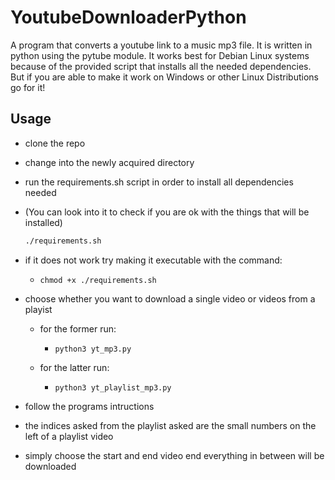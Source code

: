 # YoutubeDownloaderPython

A program that converts a youtube link to a music mp3 file. It is written in python using the pytube module. It works best for Debian Linux systems because of the provided script that installs all the needed dependencies. But if you are able to make it work on Windows or other Linux Distributions go for it!

## Usage
- clone the repo
- change into the newly acquired directory
- run the requirements.sh script in order to install all dependencies needed
- (You can look into it to check if you are ok with the things that will be installed)
	
	```sh
	./requirements.sh
	```
	
- if it does not work try making it executable with the command:
	
	- `chmod +x ./requirements.sh`

- choose whether you want to download a single video or videos from a playist
	- for the former run:
	
		- `python3 yt_mp3.py`

	- for the latter run:
	
		- `python3 yt_playlist_mp3.py`
	
- follow the programs intructions
- the indices asked from the playlist asked are the small numbers on the left of a playlist video
- simply choose the start and end video end everything in between will be downloaded

